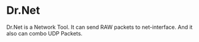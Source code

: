 Dr.Net
======

Dr.Net is a Network Tool. It can send RAW packets to net-interface. And it also can combo UDP Packets.
